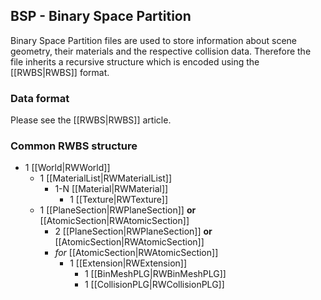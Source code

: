 ## BSP - Binary Space Partition
Binary Space Partition files are used to store information about scene geometry, their materials and the respective collision data. Therefore the file inherits a recursive structure which is encoded using the [[RWBS|RWBS]] format.

### Data format
Please see the [[RWBS|RWBS]] article.

### Common RWBS structure

* 1 [[World|RWWorld]]
    * 1 [[MaterialList|RWMaterialList]]
        * 1-N [[Material|RWMaterial]]
            * 1 [[Texture|RWTexture]]
    * 1 [[PlaneSection|RWPlaneSection]] __or__ [[AtomicSection|RWAtomicSection]]
        * 2 [[PlaneSection|RWPlaneSection]] __or__ [[AtomicSection|RWAtomicSection]]
        * _for_ [[AtomicSection|RWAtomicSection]]
            * 1 [[Extension|RWExtension]]
                * 1 [[BinMeshPLG|RWBinMeshPLG]]
                * 1 [[CollisionPLG|RWCollisionPLG]]
